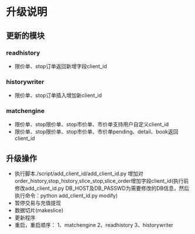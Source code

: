 # 升级说明

## 更新的模块

### readhistory

* 限价单、stop订单返回新增字段client_id

### historywriter

* 限价单、stop订单插入增加新client_id

### matchengine

* 限价单、stop限价单、stop市价单、市价单支持用户自定义client_id
* 限价单、stop限价单、stop市价单、市价单pending、detail、book返回client_id

## 升级操作

* 执行脚本./script/add_client_id/add_client_id.py 增加对order_history,stop_history,slice_stop,slice_order增加字段client_id(执行前修改add_client_id.py DB_HOST及DB_PASSWD为需要修改的DB信息，然后执行命令：python add_client_id.py modify)
* 暂停交易与充值提现
* 数据切片(makeslice)
* 更新程序
* 重启，重启顺序：
  1、matchengine
  2、readhistory
  3、historywriter
